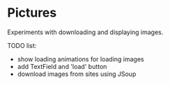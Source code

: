 # Pictures
Experiments with downloading and displaying images.

TODO list:
* show loading animations for loading images
* add TextField and 'load' button
* download images from sites using JSoup
